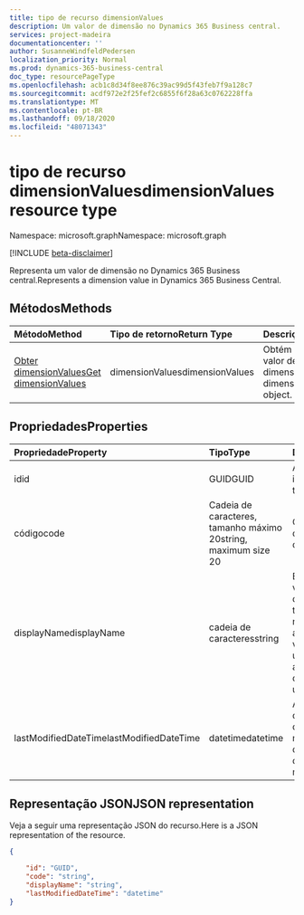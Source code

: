 ```yaml
---
title: tipo de recurso dimensionValues
description: Um valor de dimensão no Dynamics 365 Business central.
services: project-madeira
documentationcenter: ''
author: SusanneWindfeldPedersen
localization_priority: Normal
ms.prod: dynamics-365-business-central
doc_type: resourcePageType
ms.openlocfilehash: acb1c8d34f8ee876c39ac99d5f43feb7f9a128c7
ms.sourcegitcommit: acdf972e2f25fef2c6855f6f28a63c0762228ffa
ms.translationtype: MT
ms.contentlocale: pt-BR
ms.lasthandoff: 09/18/2020
ms.locfileid: "48071343"
---
```

# <a name="dimensionvalues-resource-type"></a><span data-ttu-id="87cfd-103">tipo de recurso dimensionValues</span><span class="sxs-lookup"><span data-stu-id="87cfd-103">dimensionValues resource type</span></span>

<span data-ttu-id="87cfd-104">Namespace: microsoft.graph</span><span class="sxs-lookup"><span data-stu-id="87cfd-104">Namespace: microsoft.graph</span></span>

[!INCLUDE [beta-disclaimer](../../includes/beta-disclaimer.md)]

<span data-ttu-id="87cfd-105">Representa um valor de dimensão no Dynamics 365 Business central.</span><span class="sxs-lookup"><span data-stu-id="87cfd-105">Represents a dimension value in Dynamics 365 Business Central.</span></span>

## <a name="methods"></a><span data-ttu-id="87cfd-106">Métodos</span><span class="sxs-lookup"><span data-stu-id="87cfd-106">Methods</span></span>

| <span data-ttu-id="87cfd-107">Método</span><span class="sxs-lookup"><span data-stu-id="87cfd-107">Method</span></span>       | <span data-ttu-id="87cfd-108">Tipo de retorno</span><span class="sxs-lookup"><span data-stu-id="87cfd-108">Return Type</span></span>  |<span data-ttu-id="87cfd-109">Descrição</span><span class="sxs-lookup"><span data-stu-id="87cfd-109">Description</span></span>                   |
|:-------------|:-------------|:-----------------------------|
|[<span data-ttu-id="87cfd-110">Obter dimensionValues</span><span class="sxs-lookup"><span data-stu-id="87cfd-110">Get dimensionValues</span></span>](../api/dynamics-dimensionvalue-get.md)|<span data-ttu-id="87cfd-111">dimensionValues</span><span class="sxs-lookup"><span data-stu-id="87cfd-111">dimensionValues</span></span>|<span data-ttu-id="87cfd-112">Obtém um objeto de valor de dimensão.</span><span class="sxs-lookup"><span data-stu-id="87cfd-112">Gets a dimension value object.</span></span>|


## <a name="properties"></a><span data-ttu-id="87cfd-113">Propriedades</span><span class="sxs-lookup"><span data-stu-id="87cfd-113">Properties</span></span>
| <span data-ttu-id="87cfd-114">Propriedade</span><span class="sxs-lookup"><span data-stu-id="87cfd-114">Property</span></span>           | <span data-ttu-id="87cfd-115">Tipo</span><span class="sxs-lookup"><span data-stu-id="87cfd-115">Type</span></span>                  |<span data-ttu-id="87cfd-116">Descrição</span><span class="sxs-lookup"><span data-stu-id="87cfd-116">Description</span></span>                                        |
|:-------------------|:----------------------|:--------------------------------------------------|
|<span data-ttu-id="87cfd-117">id</span><span class="sxs-lookup"><span data-stu-id="87cfd-117">id</span></span>                  |<span data-ttu-id="87cfd-118">GUID</span><span class="sxs-lookup"><span data-stu-id="87cfd-118">GUID</span></span>                   |<span data-ttu-id="87cfd-119">A ID exclusiva do item.</span><span class="sxs-lookup"><span data-stu-id="87cfd-119">The unique ID of the item.</span></span>                         |
|<span data-ttu-id="87cfd-120">código</span><span class="sxs-lookup"><span data-stu-id="87cfd-120">code</span></span>                |<span data-ttu-id="87cfd-121">Cadeia de caracteres, tamanho máximo 20</span><span class="sxs-lookup"><span data-stu-id="87cfd-121">string, maximum size 20</span></span>|<span data-ttu-id="87cfd-122">O código do valor da dimensão.</span><span class="sxs-lookup"><span data-stu-id="87cfd-122">The dimension value code.</span></span>                          |
|<span data-ttu-id="87cfd-123">displayName</span><span class="sxs-lookup"><span data-stu-id="87cfd-123">displayName</span></span>         |<span data-ttu-id="87cfd-124">cadeia de caracteres</span><span class="sxs-lookup"><span data-stu-id="87cfd-124">string</span></span>                 |<span data-ttu-id="87cfd-125">Especifica o nome do valor da dimensão.</span><span class="sxs-lookup"><span data-stu-id="87cfd-125">Specifies the dimension value's name.</span></span> <span data-ttu-id="87cfd-126">Esse nome aparecerá onde o valor de dimensão é usado.</span><span class="sxs-lookup"><span data-stu-id="87cfd-126">This name will appear where the dimension value is used.</span></span>|
|<span data-ttu-id="87cfd-127">lastModifiedDateTime</span><span class="sxs-lookup"><span data-stu-id="87cfd-127">lastModifiedDateTime</span></span>|<span data-ttu-id="87cfd-128">datetime</span><span class="sxs-lookup"><span data-stu-id="87cfd-128">datetime</span></span>               |<span data-ttu-id="87cfd-129">A última data/hora em que o valor de dimensão foi modificado.</span><span class="sxs-lookup"><span data-stu-id="87cfd-129">The last datetime the dimension value was modified.</span></span>|  


## <a name="json-representation"></a><span data-ttu-id="87cfd-130">Representação JSON</span><span class="sxs-lookup"><span data-stu-id="87cfd-130">JSON representation</span></span>

<span data-ttu-id="87cfd-131">Veja a seguir uma representação JSON do recurso.</span><span class="sxs-lookup"><span data-stu-id="87cfd-131">Here is a JSON representation of the resource.</span></span>


```json
{

    "id": "GUID",
    "code": "string",
    "displayName": "string",
    "lastModifiedDateTime": "datetime"
}
```




